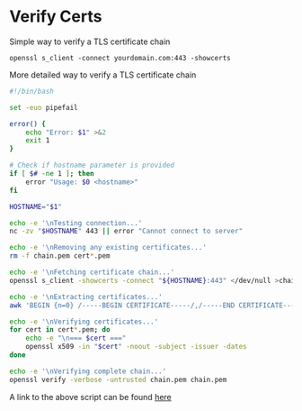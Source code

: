 # Verify Certs

Simple way to verify a TLS certificate chain

```shell
openssl s_client -connect yourdomain.com:443 -showcerts
```

More detailed way to verify a TLS certificate chain

```bash
#!/bin/bash

set -euo pipefail

error() {
    echo "Error: $1" >&2
    exit 1
}

# Check if hostname parameter is provided
if [ $# -ne 1 ]; then
    error "Usage: $0 <hostname>"
fi

HOSTNAME="$1"

echo -e '\nTesting connection...'
nc -zv "$HOSTNAME" 443 || error "Cannot connect to server"

echo -e '\nRemoving any existing certificates...'
rm -f chain.pem cert*.pem

echo -e '\nFetching certificate chain...'
openssl s_client -showcerts -connect "${HOSTNAME}:443" </dev/null >chain.pem || true

echo -e '\nExtracting certificates...'
awk 'BEGIN {n=0} /-----BEGIN CERTIFICATE-----/,/-----END CERTIFICATE-----/ {print > ("cert" n ".pem")} /-----END CERTIFICATE-----/ {n++}' <chain.pem

echo -e '\nVerifying certificates...'
for cert in cert*.pem; do
    echo -e "\n=== $cert ==="
    openssl x509 -in "$cert" -noout -subject -issuer -dates
done

echo -e '\nVerifying complete chain...'
openssl verify -verbose -untrusted chain.pem chain.pem
```

A link to the above script can be found [here](https://github.com/austinmcconnell/dotfiles/blob/main/scripts/verify-certs.sh)
